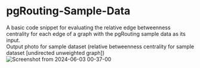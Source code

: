 # pgRouting-Sample-Data
A basic code snippet for evaluating the relative edge betweenness centrality for each edge of a graph with the pgRouting sample data as its input.
<br>
Output photo for sample dataset (relative betweenness centrality for sample dataset [undirected unweighted graph])
![Screenshot from 2024-06-03 00-37-00](https://github.com/bedupako12mas/pgRouting-Sample-Data/assets/141558656/fe70fc37-6937-4d89-851e-c5855369e632)
